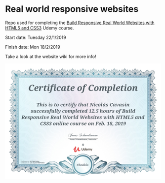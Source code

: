 # Real world responsive websites
Repo used for completing the [Build Responsive Real World Websites with HTML5 and CSS3][1] Udemy course.

Start date: Tuesday 22/1/2019

Finish date: Mon 18/2/2019

Take a look at the website wiki for more info!

![Certificate](https://github.com/ncavasin/responsive_websites/blob/master/04_certificate_of_completition/UC-TS6FOGDJ.jpg)

[1]: https://www.udemy.com/course/design-and-develop-a-killer-website-with-html5-and-css3/?utm_source=adwords&utm_medium=udemyads&utm_campaign=WebDevelopment_v.PROF_la.EN_cc.ROW_ti.8322&utm_content=deal4584&utm_term=_._ag_80385735315_._ad_437497334061_._kw__._de_c_._dm__._pl__._ti_dsa-774930035449_._li_1000041_._pd__._&matchtype=b&gclid=Cj0KCQjw8rT8BRCbARIsALWiOvR2puhpZE0nO34_CgWafpBPhkUtLizpItFciwdeTWRk9B-Myn1XfoMaAg0nEALw_wcB
